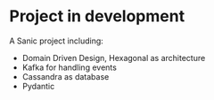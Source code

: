 # Project in development 
A Sanic project including:
* Domain Driven Design, Hexagonal as architecture
* Kafka for handling events
* Cassandra as database
* Pydantic 
